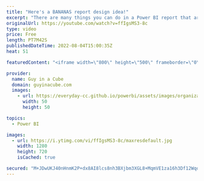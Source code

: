 ```yaml
---
title: "Here's a BANANAS report design idea!"
excerpt: "There are many things you can do in a Power BI report that aren't super complex. Here are a few ideas to get you thinking! If Adam can do this, you definitely can! Shout out to Chris Hamill for this design!  Chris Hamill: https://twitter.com/ChrisHamill17  Info Panel Video: https://www.youtube.com/watch?v=yYr_SlG8bpw"
originalUrl: https://youtube.com/watch?v=ffIgsMS3-8c
type: video
price: Free
length: PT7M42S
publishedDateTime: 2022-08-04T15:00:35Z
heat: 51

featuredContent: "<iframe width=\"800\" height=\"500\" frameborder=\"0\" src=\"https://www.youtube.com/embed/ffIgsMS3-8c\" allow=\"accelerometer; autoplay; encrypted-media; gyroscope; picture-in-picture\" allowfullscreen></iframe>"

provider:
  name: Guy in a Cube
  domain: guyinacube.com
  images:
    - url: https://everyday-cc.github.io/powerbi/assets/images/organizations/guyinacube.com-50x50.jpg
      width: 50
      height: 50

topics:
  - Power BI

images:
  - url: https://i.ytimg.com/vi/ffIgsMS3-8c/maxresdefault.jpg
    width: 1280
    height: 720
    isCached: true

secured: "M+JDwUKJ40nHnmK2P+dx8AI8lcs8nh3BXjbm3XGL8+MqmVE1za16h3Df12WqomqL0Q1z+U3oFOE2i25/U7+c9OMog/W18FVmYyizWsOI/LTmDdmOuDYb7jqu7BlME5381XdJjX9c/HLElEUx2Dg+ZGRX8dHdNig9dPM9911Td7x8nwjJfrHFnBSVdQwb4jO93wyD/jwgZWSKK9epsMI+bcMwFyMQLpnng0DV1jHqhkYcVyz67rdpK/0A2jJp216cTm49Sqd5XeDRgr+6op6C1QvRjgPhthyB5F0Fc+UEEMBJzzWjHg6/ySZHrCysftrljA5kjKWpk+Pf4+o24VSJ+eQBXq763vOvgXgqlnzb5i/70YxxJPpl5BIbXg0V2efW5E72yTHWL0ICe7wIQYFMp0iZ9tiieqWLWUWUSDJShZc=;CgCnWz4FCfyYdIfP9bgApw=="
---
```


